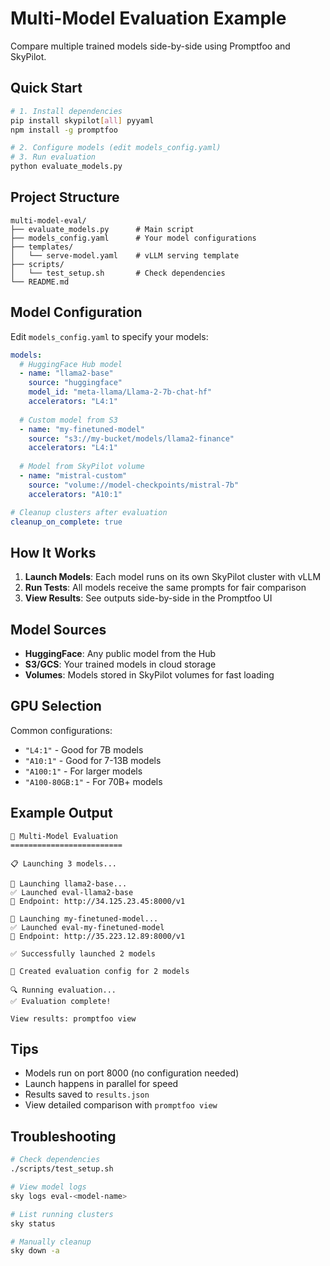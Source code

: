 # Multi-Model Evaluation Example

Compare multiple trained models side-by-side using Promptfoo and SkyPilot.

## Quick Start

```bash
# 1. Install dependencies
pip install skypilot[all] pyyaml
npm install -g promptfoo

# 2. Configure models (edit models_config.yaml)
# 3. Run evaluation
python evaluate_models.py
```

## Project Structure

```
multi-model-eval/
├── evaluate_models.py      # Main script
├── models_config.yaml      # Your model configurations
├── templates/
│   └── serve-model.yaml    # vLLM serving template
├── scripts/
│   └── test_setup.sh       # Check dependencies
└── README.md
```

## Model Configuration

Edit `models_config.yaml` to specify your models:

```yaml
models:
  # HuggingFace Hub model
  - name: "llama2-base"
    source: "huggingface"
    model_id: "meta-llama/Llama-2-7b-chat-hf"
    accelerators: "L4:1"
    
  # Custom model from S3
  - name: "my-finetuned-model"
    source: "s3://my-bucket/models/llama2-finance"
    accelerators: "L4:1"
    
  # Model from SkyPilot volume
  - name: "mistral-custom"
    source: "volume://model-checkpoints/mistral-7b"
    accelerators: "A10:1"

# Cleanup clusters after evaluation
cleanup_on_complete: true
```

## How It Works

1. **Launch Models**: Each model runs on its own SkyPilot cluster with vLLM
2. **Run Tests**: All models receive the same prompts for fair comparison
3. **View Results**: See outputs side-by-side in the Promptfoo UI

## Model Sources

- **HuggingFace**: Any public model from the Hub
- **S3/GCS**: Your trained models in cloud storage
- **Volumes**: Models stored in SkyPilot volumes for fast loading

## GPU Selection

Common configurations:
- `"L4:1"` - Good for 7B models
- `"A10:1"` - Good for 7-13B models  
- `"A100:1"` - For larger models
- `"A100-80GB:1"` - For 70B+ models

## Example Output

```
🎯 Multi-Model Evaluation
=========================

📋 Launching 3 models...

🚀 Launching llama2-base...
✅ Launched eval-llama2-base
📡 Endpoint: http://34.125.23.45:8000/v1

🚀 Launching my-finetuned-model...
✅ Launched eval-my-finetuned-model
📡 Endpoint: http://35.223.12.89:8000/v1

✅ Successfully launched 2 models

📝 Created evaluation config for 2 models

🔍 Running evaluation...
✅ Evaluation complete!

View results: promptfoo view
```

## Tips

- Models run on port 8000 (no configuration needed)
- Launch happens in parallel for speed
- Results saved to `results.json`
- View detailed comparison with `promptfoo view`

## Troubleshooting

```bash
# Check dependencies
./scripts/test_setup.sh

# View model logs
sky logs eval-<model-name>

# List running clusters
sky status

# Manually cleanup
sky down -a
```
